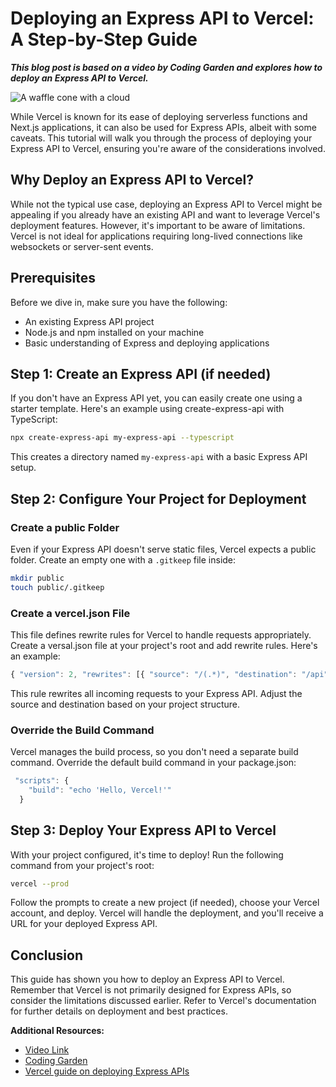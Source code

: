 # Deploying an Express API to Vercel: A Step-by-Step Guide

**_This blog post is based on a video by Coding Garden and explores how to deploy an Express API to Vercel._**

![A waffle cone with a cloud](https://images.pexels.com/photos/1262302/pexels-photo-1262302.jpeg?auto=compress&cs=tinysrgb&w=1260&h=750&dpr=1)

While Vercel is known for its ease of deploying serverless functions and Next.js applications, it can also be used for Express APIs, albeit with some caveats. This tutorial will walk you through the process of deploying your Express API to Vercel, ensuring you're aware of the considerations involved.

## Why Deploy an Express API to Vercel?

While not the typical use case, deploying an Express API to Vercel might be appealing if you already have an existing API and want to leverage Vercel's deployment features. However, it's important to be aware of limitations. Vercel is not ideal for applications requiring long-lived connections like websockets or server-sent events.

## Prerequisites

Before we dive in, make sure you have the following:

- An existing Express API project
- Node.js and npm installed on your machine
- Basic understanding of Express and deploying applications

## Step 1: Create an Express API (if needed)

If you don't have an Express API yet, you can easily create one using a starter template. Here's an example using create-express-api with TypeScript:

```bash
npx create-express-api my-express-api --typescript
```

This creates a directory named `my-express-api` with a basic Express API setup.

## Step 2: Configure Your Project for Deployment

### Create a public Folder

Even if your Express API doesn't serve static files, Vercel expects a public folder. Create an empty one with a `.gitkeep` file inside:

```bash
mkdir public
touch public/.gitkeep
```

### Create a vercel.json File

This file defines rewrite rules for Vercel to handle requests appropriately. Create a versal.json file at your project's root and add rewrite rules. Here's an example:

```javascript
{ "version": 2, "rewrites": [{ "source": "/(.*)", "destination": "/api" }] }
```

This rule rewrites all incoming requests to your Express API. Adjust the source and destination based on your project structure.

### Override the Build Command

Vercel manages the build process, so you don't need a separate build command. Override the default build command in your package.json:

```javascript
 "scripts": {
    "build": "echo 'Hello, Vercel!'"
  }
```

## Step 3: Deploy Your Express API to Vercel

With your project configured, it's time to deploy! Run the following command from your project's root:

```bash
vercel --prod
```

Follow the prompts to create a new project (if needed), choose your Vercel account, and deploy. Vercel will handle the deployment, and you'll receive a URL for your deployed Express API.

## Conclusion

This guide has shown you how to deploy an Express API to Vercel. Remember that Vercel is not primarily designed for Express APIs, so consider the limitations discussed earlier. Refer to Vercel's documentation for further details on deployment and best practices.

**Additional Resources:**

- [Video Link](https://youtu.be/B-T69_VP2Ls)
- [Coding Garden](https://www.youtube.com/c/CodingGarden)
- [Vercel guide on deploying Express APIs](https://vercel.com/guides/using-express-with-vercel)
